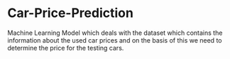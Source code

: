 # Car-Price-Prediction
Machine Learning Model which deals with the dataset which contains the information about the used car prices and on the basis of this we need to determine the price for the testing cars.
